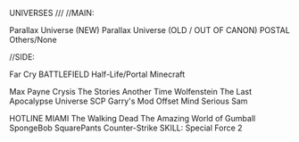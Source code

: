 UNIVERSES
///
//MAIN:

Parallax Universe (NEW)
Parallax Universe (OLD / OUT OF CANON)
POSTAL
Others/None



//SIDE:

Far Cry
BATTLEFIELD
Half-Life/Portal
Minecraft

Max Payne
Crysis
The Stories
Another Time
Wolfenstein
The Last Apocalypse Universe
SCP
Garry's Mod
Offset Mind
Serious Sam

HOTLINE MIAMI
The Walking Dead
The Amazing World of Gumball
SpongeBob SquarePants
Counter-Strike
SKILL: Special Force 2
